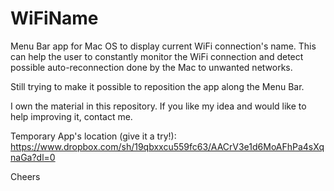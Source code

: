 WiFiName
========

Menu Bar app for Mac OS to display current WiFi connection's name. This can help the user to constantly monitor the WiFi connection and detect possible auto-reconnection done by the Mac to unwanted networks.

Still trying to make it possible to reposition the app along the Menu Bar.

I own the material in this repository. If you like my idea and would like to help improving it, contact me.

Temporary App's location (give it a try!):
https://www.dropbox.com/sh/19qbxxcu559fc63/AACrV3e1d6MoAFhPa4sXqnaGa?dl=0

Cheers
